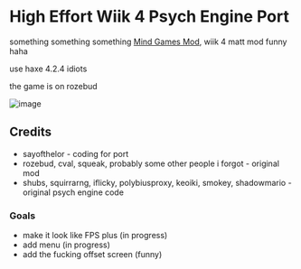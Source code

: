 # High Effort Wiik 4 Psych Engine Port
something something something [Mind Games Mod](https://gamebanana.com/mods/301107), wiik 4 matt mod funny haha

use haxe 4.2.4 idiots

the game is on rozebud

![image](https://user-images.githubusercontent.com/35895538/147965679-0e8d9a77-7819-40ff-aef1-25cf96e3e348.png)

## Credits
- sayofthelor - coding for port
- rozebud, cval, squeak, probably some other people i forgot - original mod
- shubs, squirrarng, iflicky, polybiusproxy, keoiki, smokey, shadowmario - original psych engine code

### Goals
- make it look like FPS plus (in progress)
- add menu (in progress)
- add the fucking offset screen (funny)
